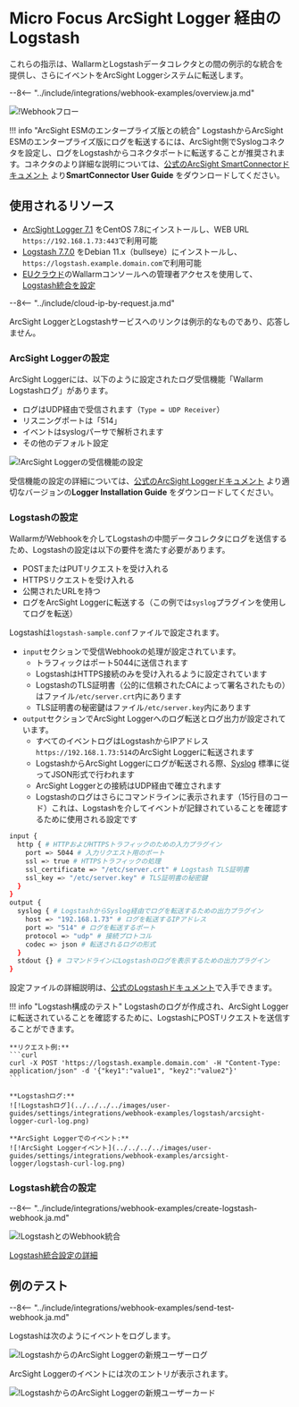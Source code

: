 # Micro Focus ArcSight Logger 経由の Logstash

これらの指示は、WallarmとLogstashデータコレクタとの間の例示的な統合を提供し、さらにイベントをArcSight Loggerシステムに転送します。

--8<-- "../include/integrations/webhook-examples/overview.ja.md"

![!Webhookフロー](../../../../images/user-guides/settings/integrations/webhook-examples/logstash/arcsight-logger-scheme.png)

!!! info "ArcSight ESMのエンタープライズ版との統合"
    LogstashからArcSight ESMのエンタープライズ版にログを転送するには、ArcSight側でSyslogコネクタを設定し、ログをLogstashからコネクタポートに転送することが推奨されます。コネクタのより詳細な説明については、[公式のArcSight SmartConnectorドキュメント](https://community.microfocus.com/t5/ArcSight-Connectors/ct-p/ConnectorsDocs) より**SmartConnector User Guide** をダウンロードしてください。

## 使用されるリソース

* [ArcSight Logger 7.1](#arcsight-logger-configuration) をCentOS 7.8にインストールし、WEB URL `https://192.168.1.73:443`で利用可能
* [Logstash 7.7.0](#logstash-configuration) をDebian 11.x（bullseye）にインストールし、`https://logstash.example.domain.com`で利用可能
* [EUクラウド](https://my.wallarm.com)のWallarmコンソールへの管理者アクセスを使用して、[Logstash統合を設定](#configuration-of-logstash-integration)

--8<-- "../include/cloud-ip-by-request.ja.md"

ArcSight LoggerとLogstashサービスへのリンクは例示的なものであり、応答しません。

### ArcSight Loggerの設定

ArcSight Loggerには、以下のように設定されたログ受信機能「Wallarm Logstashログ」があります。

* ログはUDP経由で受信されます（`Type = UDP Receiver`）
* リスニングポートは「514」
* イベントはsyslogパーサで解析されます
* その他のデフォルト設定

![!ArcSight Loggerの受信機能の設定](../../../../images/user-guides/settings/integrations/webhook-examples/arcsight-logger/logstash-setup.png)

受信機能の設定の詳細については、[公式のArcSight Loggerドキュメント](https://community.microfocus.com/t5/Logger-Documentation/ct-p/LoggerDoc) より適切なバージョンの**Logger Installation Guide** をダウンロードしてください。

### Logstashの設定

WallarmがWebhookを介してLogstashの中間データコレクタにログを送信するため、Logstashの設定は以下の要件を満たす必要があります。

* POSTまたはPUTリクエストを受け入れる
* HTTPSリクエストを受け入れる
* 公開されたURLを持つ
* ログをArcSight Loggerに転送する（この例では`syslog`プラグインを使用してログを転送）

Logstashは`logstash-sample.conf`ファイルで設定されます。

* `input`セクションで受信Webhookの処理が設定されています。
    * トラフィックはポート5044に送信されます
    * LogstashはHTTPS接続のみを受け入れるように設定されています
    * LogstashのTLS証明書（公的に信頼されたCAによって署名されたもの）はファイル`/etc/server.crt`内にあります
    * TLS証明書の秘密鍵はファイル`/etc/server.key`内にあります
* `output`セクションでArcSight Loggerへのログ転送とログ出力が設定されています。
    * すべてのイベントログはLogstashからIPアドレス`https://192.168.1.73:514`のArcSight Loggerに転送されます
    * LogstashからArcSight Loggerにログが転送される際、[Syslog](https://ja.wikipedia.org/wiki/Syslog) 標準に従ってJSON形式で行われます
    * ArcSight Loggerとの接続はUDP経由で確立されます
    * Logstashのログはさらにコマンドラインに表示されます（15行目のコード）これは、Logstashを介してイベントが記録されていることを確認するために使用される設定です

```bash linenums="1"
input {
  http { # HTTPおよびHTTPSトラフィックのための入力プラグイン
    port => 5044 # 入力リクエスト用のポート
    ssl => true # HTTPSトラフィックの処理
    ssl_certificate => "/etc/server.crt" # Logstash TLS証明書
    ssl_key => "/etc/server.key" # TLS証明書の秘密鍵
  }
}
output {
  syslog { # LogstashからSyslog経由でログを転送するための出力プラグイン
    host => "192.168.1.73" # ログを転送するIPアドレス
    port => "514" # ログを転送するポート
    protocol => "udp" # 接続プロトコル
    codec => json # 転送されるログの形式
  }
  stdout {} # コマンドラインにLogstashのログを表示するための出力プラグイン
}
```

設定ファイルの詳細説明は、[公式のLogstashドキュメント](https://www.elastic.co/guide/en/logstash/current/configuration-file-structure.html)で入手できます。

!!! info "Logstash構成のテスト"
    Logstashのログが作成され、ArcSight Loggerに転送されていることを確認するために、LogstashにPOSTリクエストを送信することができます。

    **リクエスト例:**
    ```curl
    curl -X POST 'https://logstash.example.domain.com' -H "Content-Type: application/json" -d '{"key1":"value1", "key2":"value2"}'
    ```

    **Logstashログ:**
    ![!Logstashログ](../../../../images/user-guides/settings/integrations/webhook-examples/logstash/arcsight-logger-curl-log.png)

    **ArcSight Loggerでのイベント:**
    ![!ArcSight Loggerイベント](../../../../images/user-guides/settings/integrations/webhook-examples/arcsight-logger/logstash-curl-log.png)

### Logstash統合の設定

--8<-- "../include/integrations/webhook-examples/create-logstash-webhook.ja.md"

![!LogstashとのWebhook統合](../../../../images/user-guides/settings/integrations/add-logstash-integration.png)

[Logstash統合設定の詳細](../logstash.ja.md)

## 例のテスト

--8<-- "../include/integrations/webhook-examples/send-test-webhook.ja.md"

Logstashは次のようにイベントをログします。

![!LogstashからのArcSight Loggerの新規ユーザーログ](../../../../images/user-guides/settings/integrations/webhook-examples/logstash/arcsight-logger-user-log.png)

ArcSight Loggerのイベントには次のエントリが表示されます。

![!LogstashからのArcSight Loggerの新規ユーザーカード](../../../../images/user-guides/settings/integrations/webhook-examples/arcsight-logger/logstash-user.png)